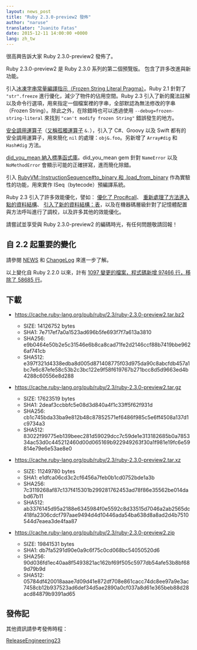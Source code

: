 ```yaml
---
layout: news_post
title: "Ruby 2.3.0-preview2 發佈"
author: "naruse"
translator: "Juanito Fatas"
date: 2015-12-11 14:00:00 +0000
lang: zh_tw
---
```


很高興告訴大家 Ruby 2.3.0-preview2 發佈了。

Ruby 2.3.0-preview2 是 Ruby 2.3.0 系列的第二個預覽版。
包含了許多改進與新功能。

引入[冰凍字串常量編譯指示（Frozen String Literal Pragma）](https://bugs.ruby-lang.org/issues/11473)。Ruby 2.1 針對了 `"str".freeze` 進行優化，減少了物件的佔用空間。Ruby 2.3 引入了新的魔法註解以及命令行選項，用來指定一個檔案裡的字串，全部默認為無法修改的字串（Frozen String）。除此之外，在除錯時也可以透過使用 `--debug=frozen-string-literal` 來找到 `"can't modify frozen String"` 錯誤發生的地方。

[安全調用運算子](https://bugs.ruby-lang.org/issues/11537)（[又稱孤獨運算子](https://instagram.com/p/-M9l6mRPLR/) `&.`），引入了 C#、Groovy 以及 Swift 都有的安全調用運算子，用來簡化 `nil` 的處理：`obj&.foo`。另新增了 `Array#dig` 和 `Hash#dig` 方法。

[did_you_mean 納入標準函式庫](https://bugs.ruby-lang.org/issues/11252)。did_you_mean gem 針對 `NameError` 以及 `NoMethodError` 會顯示可能的正確拼寫，進而簡化除錯。

引入 [RubyVM::InstructionSequence#to_binary 和 .load_from_binary](https://bugs.ruby-lang.org/issues/11788) 作為實驗性的功能，用來實作 ISeq（bytecode）預編譯系統。

Ruby 2.3 引入了許多效能優化，譬如：
[優化了 Proc#call](https://bugs.ruby-lang.org/issues/11569)、
[重新處理了方法進入點的資料結構](https://bugs.ruby-lang.org/issues/11278)、
[引入了新的資料結構：表](https://bugs.ruby-lang.org/issues/11420)，以及在機器碼層級針對了記憶體配置與方法呼叫進行了調校，以及許多其他的效能優化。

請嘗試並享受與 Ruby 2.3.0-preview2 的編碼時光，有任何問題敬請回報！

## 自 2.2 起重要的變化

請參閱 [NEWS](https://github.com/ruby/ruby/blob/v2_3_0_preview2/NEWS) 和
[ChangeLog](https://github.com/ruby/ruby/blob/v2_3_0_preview2/ChangeLog)
來進一步了解。

以上變化自 Ruby 2.2.0 以來，計有 [1097 變更的檔案，程式碼新增 97466 行，移除了 58685 行](https://github.com/ruby/ruby/compare/v2_2_0...v2_3_0_preview2)。

## 下載

* <https://cache.ruby-lang.org/pub/ruby/2.3/ruby-2.3.0-preview2.tar.bz2>

  * SIZE:   14126752 bytes
  * SHA1:   7e717ef7a0a1523ad696b5fe693f7f7a613a3810
  * SHA256: e9b0464e50b2e5c31546e6b8ca8cad71fe2d2146ccf88b7419bbe9626af741cb
  * SHA512: e397f321d4338edba8d005d871408775f03d975da90c8abcfdb457a1bc7e6c87efe58c53b2c3bc122e9f58f619767b271bcc8d5d9663ed4b4288c60556e8d288

* <https://cache.ruby-lang.org/pub/ruby/2.3/ruby-2.3.0-preview2.tar.gz>

  * SIZE:   17623519 bytes
  * SHA1:   2deaf3ccbbfc5e08d3d840a4f1c33ff5f62f931d
  * SHA256: cb1c745bda33ba9e812b48c87852571ef6486f985c5e6ff4508a137d1c9734a3
  * SHA512: 83022f99775eb139beec281d59029dcc7c59de1e313182685b0a785334ac53d0c445212460d00d065169b922949263f30a1f981e19fc6e59814e79e6e53ae8e0

* <https://cache.ruby-lang.org/pub/ruby/2.3/ruby-2.3.0-preview2.tar.xz>

  * SIZE:   11249780 bytes
  * SHA1:   e1dfca06cd3c2cf6456a7feb0b1cd0752bde1a3b
  * SHA256: 7c3119268af87c137f415301b299281762453ad78f86e35562be014dabd67b11
  * SHA512: ab3376145d95a2188e6345984f0e5592c8d33515d7046a2ab2565dc418fa2306cdcf797aae9494d4d10446ada54ba638d8a8ad2d4b7510544d7eaea3de4faa87

* <https://cache.ruby-lang.org/pub/ruby/2.3/ruby-2.3.0-preview2.zip>

  * SIZE:   19841531 bytes
  * SHA1:   db7fa5291d90e0a9c6f75c0cd068bc54050520d6
  * SHA256: 90d036fd1ec40aa8f5493821ac162bf69f505c5977db54afe53b8bf689d79b9d
  * SHA512: 05784df420018aaae7d09d41e872df708e861cacc74dc8ee97a9e3ac7458cb12b937523ad6def34d5ae2890a0cf037a8d61e365beb88d28acd84879b9391ad65

## 發佈記

其他資訊請參考發佈時程：

[ReleaseEngineering23](https://bugs.ruby-lang.org/projects/ruby-master/wiki/ReleaseEngineering23)
